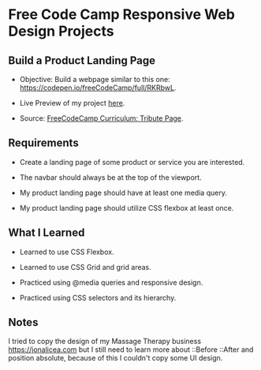# Free Code Camp Responsive Web Design Projects

## Build a Product Landing Page

 - Objective: Build a webpage similar to this one: https://codepen.io/freeCodeCamp/full/RKRbwL.

 - Live Preview of my project [here](https://jhalicea.github.io/product-landing-page/).

 - Source: [FreeCodeCamp Curriculum: Tribute Page](https://www.freecodecamp.org/learn/responsive-web-design/responsive-web-design-projects/build-a-product-landing-page).

## Requirements

 - Create a landing page of some product or service you are interested.

 - The navbar should always be at the top of the viewport.

 - My product landing page should have at least one media query.

 - My product landing page should utilize CSS flexbox at least once.

## What I Learned

 - Learned to use CSS Flexbox. 

 - Learned to use CSS Grid and grid areas.

 - Practiced using @media queries and responsive design.

 - Practiced using CSS selectors and its hierarchy.

## Notes

I tried to copy the design of my Massage Therapy business  https://jonalicea.com but I still need to learn more about ::Before ::After and position absolute, because of this I couldn't copy some UI design.


